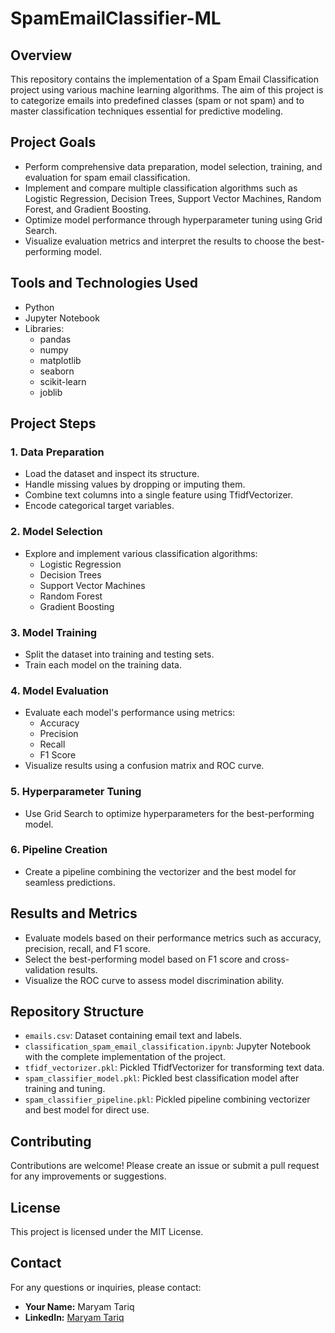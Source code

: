 # SpamEmailClassifier-ML

## Overview

This repository contains the implementation of a Spam Email Classification project using various machine learning algorithms. The aim of this project is to categorize emails into predefined classes (spam or not spam) and to master classification techniques essential for predictive modeling.

## Project Goals

- Perform comprehensive data preparation, model selection, training, and evaluation for spam email classification.
- Implement and compare multiple classification algorithms such as Logistic Regression, Decision Trees, Support Vector Machines, Random Forest, and Gradient Boosting.
- Optimize model performance through hyperparameter tuning using Grid Search.
- Visualize evaluation metrics and interpret the results to choose the best-performing model.

## Tools and Technologies Used

- Python
- Jupyter Notebook
- Libraries:
  - pandas
  - numpy
  - matplotlib
  - seaborn
  - scikit-learn
  - joblib

## Project Steps

### 1. Data Preparation

- Load the dataset and inspect its structure.
- Handle missing values by dropping or imputing them.
- Combine text columns into a single feature using TfidfVectorizer.
- Encode categorical target variables.

### 2. Model Selection

- Explore and implement various classification algorithms:
  - Logistic Regression
  - Decision Trees
  - Support Vector Machines
  - Random Forest
  - Gradient Boosting

### 3. Model Training

- Split the dataset into training and testing sets.
- Train each model on the training data.

### 4. Model Evaluation

- Evaluate each model's performance using metrics:
  - Accuracy
  - Precision
  - Recall
  - F1 Score
- Visualize results using a confusion matrix and ROC curve.

### 5. Hyperparameter Tuning

- Use Grid Search to optimize hyperparameters for the best-performing model.

### 6. Pipeline Creation

- Create a pipeline combining the vectorizer and the best model for seamless predictions.

## Results and Metrics

- Evaluate models based on their performance metrics such as accuracy, precision, recall, and F1 score.
- Select the best-performing model based on F1 score and cross-validation results.
- Visualize the ROC curve to assess model discrimination ability.

## Repository Structure

- `emails.csv`: Dataset containing email text and labels.
- `classification_spam_email_classification.ipynb`: Jupyter Notebook with the complete implementation of the project.
- `tfidf_vectorizer.pkl`: Pickled TfidfVectorizer for transforming text data.
- `spam_classifier_model.pkl`: Pickled best classification model after training and tuning.
- `spam_classifier_pipeline.pkl`: Pickled pipeline combining vectorizer and best model for direct use.


## Contributing

Contributions are welcome! Please create an issue or submit a pull request for any improvements or suggestions.

## License

This project is licensed under the MIT License.

## Contact

For any questions or inquiries, please contact:
- **Your Name:** Maryam Tariq
- **LinkedIn:** [Maryam Tariq](https://www.linkedin.com/in/maryamtariq1/)

